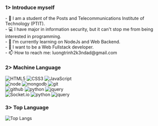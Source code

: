 <h3>1> Introduce myself</h3>
- 💼 I am a student of the Posts and Telecommunications Institute of Technology (PTIT).
<br>
- 💻 I have major in information security, but it can't stop me from being interested in programming.
<br>
- 🔭 I’m currently learning on NodeJs and Web Backend.
<br>
- 💬 I want to be a Web Fullstack developer.
<br>
- 📫 How to reach me: luongtrinh2k3ndad@gmail.com 
<br>
<h3>2> Machine Language</h3>

![HTML5](https://img.shields.io/badge/html%205-grey?style=for-the-badge&logo=html5&logoColor=white&labelColor=87C647)
![CSS3](https://img.shields.io/badge/css%203-grey?style=for-the-badge&logo=css3&logoColor=white&labelColor=87C647)
![JavaScript](https://img.shields.io/badge/-JavaScript-grey?style=for-the-badge&logo=javascript&logoColor=white&labelColor=87C647)
<br>
![node](https://img.shields.io/badge/-node-grey?style=for-the-badge&logo=node.js&logoColor=white&labelColor=87C647)
![mongodb](https://img.shields.io/badge/-mongodb-grey?style=for-the-badge&logo=mongodb&logoColor=white&labelColor=87C647)
![git](https://img.shields.io/badge/-git-grey?style=for-the-badge&logo=git&logoColor=white&labelColor=87C647)
<br>
![github](https://img.shields.io/badge/-github-grey?style=for-the-badge&logo=github&logoColor=white&labelColor=87C647)
![python](https://img.shields.io/badge/-python-grey?style=for-the-badge&logo=python&logoColor=white&labelColor=87C647)
![jquery](https://img.shields.io/badge/-jquery-grey?style=for-the-badge&logo=jquery&logoColor=white&labelColor=87C647)
<br>
![Socket.io](https://img.shields.io/badge/-Socket.io-grey?style=for-the-badge&logo=Socket.io&logoColor=white&labelColor=87C647)
![python](https://img.shields.io/badge/-python-grey?style=for-the-badge&logo=python&logoColor=white&labelColor=87C647)
![jquery](https://img.shields.io/badge/-jquery-grey?style=for-the-badge&logo=jquery&logoColor=white&labelColor=87C647)
<h3>3> Top Language</h3>


![Top Langs](https://github-readme-stats.vercel.app/api/top-langs/?username=1337DaKL&layout=donut&theme=radical&title_color=7C9AD0&text_color=7DB6BF)


